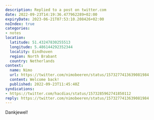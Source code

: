 ```yaml
---
description: Replied to a post on twitter.com
date: 2022-09-23T14:19:36.477962289+02:00
expiryDate: 2023-06-21T07:53:10.208426+02:00
noIndex: true
categories:
- notes
location:
  latitude: 51.43247830255513
  longitude: 5.486144292352344
  locality: Eindhoven
  region: North Brabant
  country: Netherlands
context:
  name: Nimo
  url: https://twitter.com/nimobeeren/status/1573277413639081984
  content: Welcome back!
  published: 2022-09-23T11:45:40Z
syndications:
- https://twitter.com/hacdias/status/1573285962741850112
reply: https://twitter.com/nimobeeren/status/1573277413639081984
---
```


Dankjewel!
